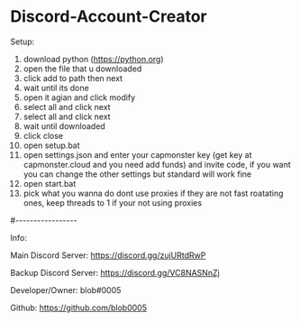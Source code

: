 # Discord-Account-Creator

Setup:

1. download python (https://python.org)
2. open the file that u downloaded
3. click add to path then next
4. wait until its done
5. open it agian and click modify
6. select all and click next
7. select all and click next
8. wait until downloaded
9. click close
10. open setup.bat
11. open settings.json and enter your capmonster key (get key at capmonster.cloud and you need add funds) and invite code, if you want you can change the other settings but standard will work fine
12. open start.bat
13. pick what you wanna do
dont use proxies if they are not fast roatating ones, keep threads to 1 if your not using proxies

#-----------------

Info:

Main Discord Server: https://discord.gg/zujURtdRwP

Backup Discord Server: https://discord.gg/VC8NASNnZj

Developer/Owner: blob#0005

Github: https://github.com/blob0005
